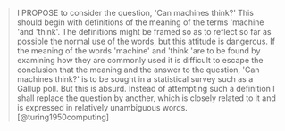 > I PROPOSE to consider the question, 'Can machines think?' This should begin with definitions of the meaning of the terms 'machine 'and 'think'. The definitions might be framed so as to reflect so far as possible the normal use of the words, but this attitude is dangerous. If the meaning of the words 'machine' and 'think 'are to be found by examining how they are commonly used it is difficult to escape the conclusion that the meaning and the answer to the question, 'Can machines think?' is to be sought in a statistical survey such as a Gallup poll. But this is absurd. Instead of attempting such a definition I shall replace the question by another, which is closely related to it and is expressed in relatively unambiguous words.[@turing1950computing]

